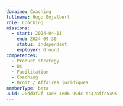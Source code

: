 ```yaml
---
domaine: Coaching
fullname: Hugo Enjalbert
role: Coaching
missions:
  - start: 2024-04-11
    end: 2024-09-30
    status: independent
    employer: Ground
competences:
  - Product strategy
  - UX
  - Facilitation
  - Coaching
  - Droit / Affaires juridiques
memberType: beta
uuid: 20ddaf2f-1ae3-4ed6-99dc-bc47affe5495
---
```

